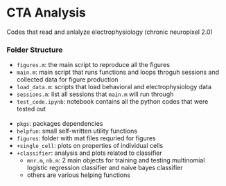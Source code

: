 # CTA Analysis
Codes that read and anlalyze electrophysiology (chronic neuropixel 2.0)

### Folder Structure
- `figures.m`: the main script to reproduce all the figures
- `main.m`: main script that runs functions and loops throguh sessions and collected data for figure production
- `load_data.m`: scripts that load behavioral and electrophysiology data
- `sessions.m`: list all sessions that `main.m` will run through
- `test_code.ipynb`: notebook contains all the python codes that were tested out
<br><br>
- `pkgs`: packages dependencies
- `helpfun`: small self-written utility functions
- `figures`: folder with mat files requried for figures
- `+single_cell`: plots on properties of individual cells
- `+classifier`: analysis and plots related to classifier
	- `mnr.m`, `nb.m`: 2 main objects for training and testing multinomial logistic regression classifier and naive bayes classifier
	- others are various helping functions
